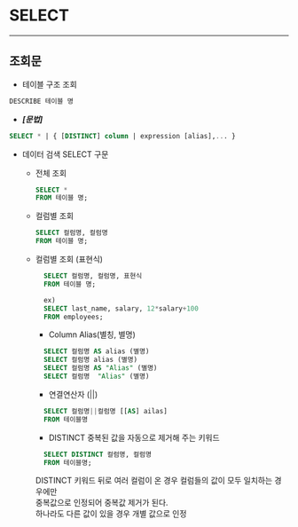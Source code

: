 # **SELECT**
---------

##  조회문

- 테이블 구조 조회
```sql
DESCRIBE 테이블 명
```

- ***[문법]***

```sql
SELECT * | { [DISTINCT] column | expression [alias],... }
```

- 데이터 검색 SELECT 구문
  - 전체 조회
      ```sql
      SELECT *
      FROM 테이블 명;
      ```
  - 컬럼별 조회
      ```sql
      SELECT 컬럼명, 컬럼명
      FROM 테이블 명;
      ```

  - 컬럼별 조회 (표현식)
    ```sql
      SELECT 컬럼명, 컬럼명, 표현식
      FROM 테이블 명;
    ```

    ```sql
      ex) 
      SELECT last_name, salary, 12*salary+100
      FROM employees;
    ```
    - Column Alias(별칭, 별명)
    ```sql
      SELECT 컬럼명 AS alias (별명) 
      SELECT 컬럼명 alias (별명)
      SELECT 컬럼명 AS "Alias" (별명)
      SELECT 컬럼명  "Alias" (별명)
    ```

    - 연결연산자 (||)
    ```sql 
      SELECT 컬럼명||컬럼명 [[AS] ailas]
      FROM 테이블명
    ```
    
    - DISTINCT
      중복된 값을 자동으로 제거해 주는 키워드
    ```sql
      SELECT DISTINCT 컬럼명, 컬럼명
      FROM 테이블명;
    ```  
    DISTINCT 키워드 뒤로 여러 컬럼이 온 경우 컬럼들의 값이 모두 일치하는 경우에만   
    중복값으로 인정되어 중복값 제거가 된다.   
    하나라도 다른 값이 있을 경우 개별 값으로 인정
    


